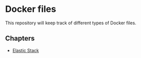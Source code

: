 # Docker files

This repository will keep track of different types of Docker files.

## Chapters

- [Elastic Stack](./elastic-stack/elastic-stack.md)
